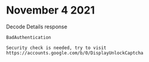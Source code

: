 # November 4 2021

Decode Details response

~~~
BadAuthentication

Security check is needed, try to visit
https://accounts.google.com/b/0/DisplayUnlockCaptcha
~~~
